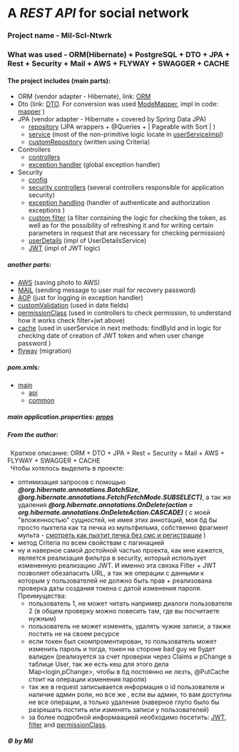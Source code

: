 # A *REST API* for social network
### Project name - Mil-Scl-Ntwrk
### What was used - ORM(Hibernate) + PostgreSQL + DTO + JPA + Rest + Security + Mail + AWS + FLYWAY + SWAGGER + CACHE
#### The project includes (main parts):
* ORM (vendor adapter - Hibernate), link: [ORM](https://github.com/NikitaStriga/Mil-Scl-Ntwrk/tree/master/common/src/main/java/q3df/mil/entities)
* Dto (link: [DTO](https://github.com/NikitaStriga/Mil-Scl-Ntwrk/tree/master/common/src/main/java/q3df/mil/dto). For conversion was used [ModeMapper](http://modelmapper.org/), impl in code: [mapper](https://github.com/NikitaStriga/Mil-Scl-Ntwrk/tree/master/common/src/main/java/q3df/mil/mapper) )
* JPA (vendor adapter - Hibernate + covered by Spring Data JPA)
  * [repository](https://github.com/NikitaStriga/Mil-Scl-Ntwrk/tree/master/common/src/main/java/q3df/mil/repository) (JPA wrappers + @Queries + | Pageable with Sort | )
  * [service](https://github.com/NikitaStriga/Mil-Scl-Ntwrk/tree/master/common/src/main/java/q3df/mil/service) (most of the non-primitive logic locate in [userServiceImpl](https://github.com/NikitaStriga/Mil-Scl-Ntwrk/blob/master/common/src/main/java/q3df/mil/service/impl/UserServiceImpl.java))
  * [customRepository](https://github.com/NikitaStriga/Mil-Scl-Ntwrk/blob/master/common/src/main/java/q3df/mil/repository/custom/impl/CustomRepositoryImpl.java) (written using Criteria) 
* Controllers
  * [controllers](https://github.com/NikitaStriga/Mil-Scl-Ntwrk/tree/master/api/src/main/java/q3df/mil/controller)
  * [exception handler](https://github.com/NikitaStriga/Mil-Scl-Ntwrk/blob/master/api/src/main/java/q3df/mil/controller/exception/GlobalExceptionHandler.java) (global exception handler)
* Security
  * [config](https://github.com/NikitaStriga/Mil-Scl-Ntwrk/blob/master/api/src/main/java/q3df/mil/security/configuration/WebSecurityConfiguration.java)
  * [security controllers](https://github.com/NikitaStriga/Mil-Scl-Ntwrk/tree/master/api/src/main/java/q3df/mil/security/controller) (several controllers responsible for application security)
  * [exception handling](https://github.com/NikitaStriga/Mil-Scl-Ntwrk/tree/master/api/src/main/java/q3df/mil/security/exceptionhandling) (handler of authenticate and authorization exceptions )
  * [custom filter](https://github.com/NikitaStriga/Mil-Scl-Ntwrk/blob/master/api/src/main/java/q3df/mil/security/filter/JwtTokenFilter.java) (a filter containing the logic for checking the token, as well as for the possibility of refreshing it and for writing certain parameters in request that are necessary for checking permission)
  * [userDetails](https://github.com/NikitaStriga/Mil-Scl-Ntwrk/blob/master/api/src/main/java/q3df/mil/security/service/UserServiceProvider.java) (impl of UserDetailsService)
  * [JWT](https://github.com/NikitaStriga/Mil-Scl-Ntwrk/blob/master/api/src/main/java/q3df/mil/security/util/TokenUtils.java) (impl of JWT logic)
##### another parts:
* [AWS](https://github.com/NikitaStriga/Mil-Scl-Ntwrk/tree/master/common/src/main/java/q3df/mil/amazon) (saving photo to AWS)
* [MAIL](https://github.com/NikitaStriga/Mil-Scl-Ntwrk/tree/master/common/src/main/java/q3df/mil/mail) (sending message to user mail for recovery password)
* [AOP](https://github.com/NikitaStriga/Mil-Scl-Ntwrk/blob/master/api/src/main/java/q3df/mil/aop/LoggingAspect.java) (just for logging in exception handler)
* [customValidation](https://github.com/NikitaStriga/Mil-Scl-Ntwrk/tree/master/common/src/main/java/q3df/mil/validators) (used in date fields)
* [permissionClass](https://github.com/NikitaStriga/Mil-Scl-Ntwrk/blob/master/api/src/main/java/q3df/mil/util/CustomPermission.java) (used in controllers to check permission, to understand how it works check filter+jwt above)
* [cache](https://github.com/NikitaStriga/Mil-Scl-Ntwrk/blob/master/common/src/main/java/q3df/mil/config/CaffeineConfig.java) (used in userService in next methods: findById and in logic for checking date of creation of JWT token  and when user change password  )
* [flyway](https://github.com/NikitaStriga/Mil-Scl-Ntwrk/tree/master/common/src/main/resources/fway/migration) (migration)
##### pom.xmls:
* [main](https://github.com/NikitaStriga/Mil-Scl-Ntwrk/blob/master/pom.xml)
  * [api](https://github.com/NikitaStriga/Mil-Scl-Ntwrk/blob/master/api/pom.xml)
  * [common](https://github.com/NikitaStriga/Mil-Scl-Ntwrk/tree/master/common)
##### main application.properties: [props](https://github.com/NikitaStriga/Mil-Scl-Ntwrk/blob/master/api/src/main/resources/application.properties)  
##### From the author:
&ensp;Краткое описание: ORM + DTO + JPA + Rest + Security + Mail + AWS + FLYWAY + SWAGGER + CACHE  
&ensp;Чтобы хотелось выделить в проекте:
* оптимизация запросов с помощью ***@org.hibernate.annotations.BatchSize***,
 ***@org.hibernate.annotations.Fetch(FetchMode.SUBSELECT)***, 
 а так же удаления  ***@org.hibernate.annotations.OnDelete(action = org.hibernate.annotations.OnDeleteAction.CASCADE)***
  ( с моей "вложенностью" сущностей, не имея этих аннотаций,
   моя бд бы просто пыхтела как та печка из мультфильма, собственно фрагмент мульта - [смотреть как пыхтит печка без смс и регистрации](https://youtu.be/iJzEJ7Oa_oI?t=1007) )
* метод Criteria по всем свойствам с пагинацией
* ну и наверное самой достойной частью проекта, как мне кажется, является реализация фильтра  в security, который использует измененную реализацию JWT. 
И именно эта связка Filter + JWT позволяет обезапасить URL, а так же операции с данными
 к которым у пользователей не должно быть прав + реализована проверка даты создания токена с датой изменения пароля.
 Преимущества:
  * пользователь 1, не может читать например диалоги пользователя 2 (в общем проверку можно повесить там, где вы посчитаете нужным)
  * пользователь не может изменять, удалять чужие записи, а также постить не на своем ресурсе
  * если токен был скомпроментирован, то пользователь может изменить пароль и тогда, токен на стороне bad guy не будет валиден (реализуется за счет проверки через Claims и pChange в таблице User, так же есть кеш для этого дела Map<login,pChange>, чтобы в бд постоянно не лезть, @PutCache стоит на операции изменения пароля)
  * так же в request записывается информация о id пользователя и наличие админ роли, но все же , если вы админ, то вам доступны не все операции, а только удаление (наверное глупо было бы разрешать постить или изменять записи у пользователей)
  * за более подробной информаацией необходимо посетить: [JWT](https://github.com/NikitaStriga/Mil-Scl-Ntwrk/blob/master/api/src/main/java/q3df/mil/security/util/TokenUtils.java), [filter](https://github.com/NikitaStriga/Mil-Scl-Ntwrk/blob/master/api/src/main/java/q3df/mil/security/filter/JwtTokenFilter.java) and [permissionClass](https://github.com/NikitaStriga/Mil-Scl-Ntwrk/blob/master/api/src/main/java/q3df/mil/util/CustomPermission.java).
##### _© by Mil_




 
  
